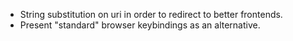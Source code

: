 
- String substitution on uri in order to redirect to better frontends.
- Present "standard" browser keybindings as an alternative.
